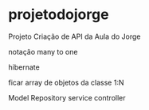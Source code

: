 # projetodojorge
Projeto Criação de API da Aula do Jorge

notação
many to one

hibernate

ficar array de objetos da classe 1:N

Model
Repository
service
controller